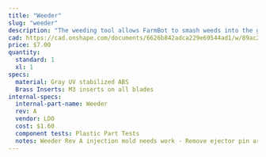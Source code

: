 ```yaml
---
title: "Weeder"
slug: "weeder"
description: "The weeding tool allows FarmBot to smash weeds into the ground, thereby killing them via mechanical disruption. The tool consists of a base component and interchangeable implements that allow you to customize the tool for your soil conditions and types of weeds."
cad: https://cad.onshape.com/documents/6626b842adca229e69544ad1/w/89ac2637f82d915f22c2bcd0/e/4452cc96fe86fa3a408ffee2?renderMode=0&uiState=6255086e1ad350015b485f95
price: $7.00
quantity:
  standard: 1
  xl: 1
specs:
  material: Gray UV stabilized ABS
  Brass Inserts: M3 inserts on all blades
internal-specs:
  internal-part-name: Weeder
  rev: A
  vendor: LDO
  cost: $1.60
  component tests: Plastic Part Tests
  notes: Weeder Rev A injection mold needs work - Remove ejector pin artifacts on bottom inside of part.
---
```

